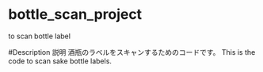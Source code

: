 # bottle_scan_project
to scan bottle label

#Description 説明
酒瓶のラベルをスキャンするためのコードです。
This is the code to scan sake bottle labels.

